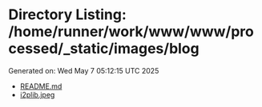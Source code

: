 # Directory Listing: /home/runner/work/www/www/processed/_static/images/blog
Generated on: Wed May  7 05:12:15 UTC 2025

- [README.md](README.md)
- [i2plib.jpeg](i2plib.jpeg)
